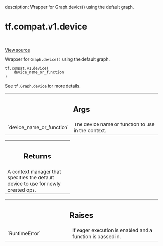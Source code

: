 description: Wrapper for Graph.device() using the default graph.

<div itemscope itemtype="http://developers.google.com/ReferenceObject">
<meta itemprop="name" content="tf.compat.v1.device" />
<meta itemprop="path" content="Stable" />
</div>

# tf.compat.v1.device

<!-- Insert buttons and diff -->

<table class="tfo-notebook-buttons tfo-api nocontent" align="left">

</table>

<a target="_blank" class="external" href="/code/stable/tensorflow/python/framework/ops.py">View source</a>



Wrapper for `Graph.device()` using the default graph.


<pre class="devsite-click-to-copy prettyprint lang-py tfo-signature-link">
<code>tf.compat.v1.device(
    device_name_or_function
)
</code></pre>



<!-- Placeholder for "Used in" -->

See <a href="../../../tf/Graph.md#device"><code>tf.Graph.device</code></a> for more details.

<!-- Tabular view -->
 <table class="responsive fixed orange">
<colgroup><col width="214px"><col></colgroup>
<tr><th colspan="2"><h2 class="add-link">Args</h2></th></tr>

<tr>
<td>
`device_name_or_function`<a id="device_name_or_function"></a>
</td>
<td>
The device name or function to use in the context.
</td>
</tr>
</table>



<!-- Tabular view -->
 <table class="responsive fixed orange">
<colgroup><col width="214px"><col></colgroup>
<tr><th colspan="2"><h2 class="add-link">Returns</h2></th></tr>
<tr class="alt">
<td colspan="2">
A context manager that specifies the default device to use for newly
created ops.
</td>
</tr>

</table>



<!-- Tabular view -->
 <table class="responsive fixed orange">
<colgroup><col width="214px"><col></colgroup>
<tr><th colspan="2"><h2 class="add-link">Raises</h2></th></tr>

<tr>
<td>
`RuntimeError`<a id="RuntimeError"></a>
</td>
<td>
If eager execution is enabled and a function is passed in.
</td>
</tr>
</table>

